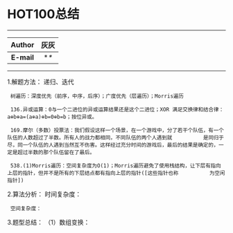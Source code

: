 HOT100总结
=========
****
	
| Author      | 灰灰 |
| :---------: | :-----:|
| **E-mail**  | **\** |

****





1.解题方法：
     递归、迭代
     
     树遍历：深度优先（前序，中序，后序）；广度优先（层遍历）；Morris遍历

     136.异或运算：0与一个二进位的异或运算结果还是这个二进位；XOR 满足交换律和结合律：a⊕b⊕a=(a⊕a)⊕b=0⊕b=b；按位异或。
     
     169.摩尔（多数）投票法：我们假设这样一个场景，在一个游戏中，分了若干个队伍，有一个队伍的人数超过了半数。所有人的战力都相同，不同队伍的两个人遇到就          是同归于尽，同一个队伍的人遇到当然互不伤害。这样经过充分时间的游戏后，最后的结果是确定的，一定是超过半数的那个队伍留在了最后。
     
     538.(1)Morris遍历：空间复杂度为O(1)；Morris遍历避免了使用栈结构，让下层有指向上层的指针，但并不是所有的下层结点都有指向上层的指针([这些指针也称          为空闲指针])

2.算法分析：
     时间复杂度：
     
     空间复杂度：

3.题型总结：
     （1）数组变换：
